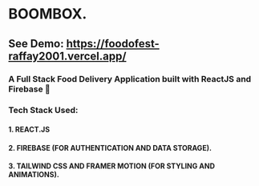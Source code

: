 # BOOMBOX.

## See Demo: https://foodofest-raffay2001.vercel.app/

### A Full Stack Food Delivery Application built with ReactJS and Firebase 🍟

### Tech Stack Used:

#### 1. REACT.JS

#### 2. FIREBASE (FOR AUTHENTICATION AND DATA STORAGE).

#### 3. TAILWIND CSS AND FRAMER MOTION (FOR STYLING AND ANIMATIONS).
